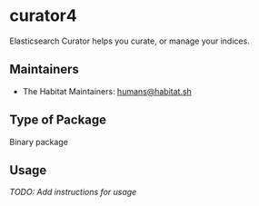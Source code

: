 # curator4

Elasticsearch Curator helps you curate, or manage your indices.

## Maintainers

* The Habitat Maintainers: <humans@habitat.sh>

## Type of Package

Binary package

## Usage

*TODO: Add instructions for usage*
